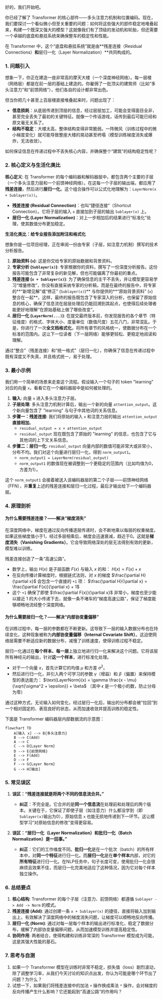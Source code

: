 好的，我们开始吧。

你已经了解了 Transformer 的核心部件——多头注意力机制和位置编码。现在，我们要探讨一个看似微小但至关重要的问题：如何将这些强大的部件稳定地堆叠起来，构建一个既深又强大的模型？这就像我们有了顶级的发动机和轮胎，但还需要一个卓越的底盘和悬挂系统来确保整车的稳定性和性能。

在 Transformer 中，这个“底盘和悬挂系统”就是由**残差连接（Residual Connections）**和**层归一化（Layer Normalization）**共同构成的。

### 1. 问题引入

想象一下，你正在建造一座非常高的摩天大楼（一个深度神经网络）。每一层楼（网络层）都是在前一层的基础上建造的。你雇佣了一批顶尖的建筑师（比如“多头注意力”和“前馈网络”），他们各自的设计都非常出色。

但当你把几十甚至上百层楼直接堆叠起来时，问题出现了：
*   **信息损耗**：从底层传递到顶层的信息，经过层层加工，可能会变得面目全非，甚至完全丢失了最初的关键特征。就像一个传话游戏，话传到最后可能已经和原文毫无关系了。
*   **结构不稳定**：大楼太高，整体结构变得非常脆弱。一阵微风（训练过程中的微小梯度变化）就可能导致整座大楼的晃动甚至坍塌（模型训练梯度消失或爆炸，无法收敛）。

如何保证信息在传递过程中不丢失核心内容，并确保整个“建筑”的结构稳定性呢？

### 2. 核心定义与生活化类比

**核心定义**:
在 Transformer 的每个编码器和解码器层中，都包含两个主要的子层（一个多头注意力层和一个前馈神经网络）。在这每一个子层的输出端，都应用了**残差连接**，然后进行**层归一化**。这个组合操作可以公式化地理解为：`LayerNorm(x + Sublayer(x))`。

*   **残差连接 (Residual Connection)**：也叫“捷径连接”（Shortcut Connection）。它将子层的输入 `x` 直接加到子层的输出 `Sublayer(x)` 上。
*   **层归一化 (Layer Normalization)**：对上一步相加后的结果进行“标准化”处理，使其数值分布更加稳定。

**生活化类比：给专业报告添加附注和格式化**

想象你是一位项目经理，正在审阅一份由专家（子层，如注意力机制）撰写的技术分析报告。

1.  **原始资料 (`x`)**: 这是你交给专家的原始数据和背景资料。
2.  **专家分析 (`Sublayer(x)`)**: 专家根据你的资料，撰写了一份深度分析报告。这份报告可能包含了非常复杂的新见解，但也可能偏离了你最初的重点。
3.  **残差连接 (`x + Sublayer(x)`)**: 为了确保信息的主干不丢失，并让模型更容易学习“增量修改”，你没有直接采纳专家的分析稿，而是在最终的报告中，将专家的**“新增见解”或“修正” (`Sublayer(x)`)** 与你提供的**“原始背景资料” (`x`) 整合在一起**。这样，最终的报告既包含了专家深入的分析，也保留了原始信息的核心，确保了信息流在层层处理后仍能回溯到其起点，也使得后续处理者能更好地理解“在原始基础上做了哪些改变”。
4.  **层归一化 (`LayerNorm(...)`)**: 在提交最终版本前，你发现报告的各个章节（特征维度）的格式、字体大小、度量单位（数值尺度）五花八门，非常混乱。于是，你进行了一次**全文档格式化**，将所有章节的风格统一，使数据分布在一个标准的范围内。这让下一位读者（下一层网络）能够更轻松、更稳定地阅读和理解。

通过“整合”（残差连接）和“统一格式”（层归一化），你确保了信息在传递过程中既有深度又不失真，并且格式统一，易于处理。

### 3. 最小示例

我们用一个简单的场景来走查这个流程。假设输入一个句子的 token "learning" 对应的向量 `x`，看看它在一个编码器层中是如何被处理的。

1.  **输入**: 向量 `x` 进入多头注意力子层。
2.  **子层处理**: 多头注意力机制计算后，输出一个新的向量 `attention_output`。这个新向量包含了 "learning" 与句子中其他词的关系信息。
3.  **步骤一：残差连接**: 我们将原始的输入 `x` 和注意力层的输出 `attention_output` **直接相加**。
    *   `residual_output = x + attention_output`
    *   `residual_output` 现在既包含了原始的 "learning" 的信息，也包含了它与其他词的上下文关系信息。
4.  **步骤二：层归一化**: `residual_output` 向量内部的数值可能非常大或非常小，分布不均。我们对这个向量进行层归一化，得到 `norm_output1`。
    *   `norm_output1 = LayerNorm(residual_output)`
    *   `norm_output1` 的数值现在被调整到一个更稳定的范围内（比如均值为0，方差为1）。

这个 `norm_output1` 会接着被送入该编码器层的第二个子层——前馈神经网络（FFN），并**重复**上述的残差连接和层归一化过程，最后才输出给下一个编码器层。

### 4. 原理剖析

#### 为什么需要残差连接？——解决“梯度消失”

在深度网络中，梯度在通过反向传播逐层传递时，会不断地乘以每层的权重梯度。如果这些梯度值小于1，经过多层相乘后，梯度会迅速衰减，趋近于0。这就是**梯度消失（Vanishing Gradients）**。它会导致网络深处的层无法得到有效的更新，模型难以训练。

残差连接创造了一条“高速公路”。

*   数学上，输出 $H(x)$ 是子层函数 $F(x)$ 与输入 $x$ 的和：
    $H(x) = F(x) + x$
*   在反向传播计算梯度时，根据链式法则，对 $x$ 的梯度 $\frac{\partial H}{\partial x}$ 会包含一个直接的 `+1` 项：
    $\frac{\partial H}{\partial x} = \frac{\partial F(x)}{\partial x} + 1$
*   这个 `+1` 确保了即使 $\frac{\partial F(x)}{\partial x}$ 非常小，梯度也至少能以接近 1 的大小传递下去，就像一条不堵车的“梯度高速公路”，保证了梯度能够顺畅地流经整个深度网络。

#### 为什么需要层归一化？——解决“内部协变量偏移”

在训练过程中，每一层的参数都在不断更新。这导致下一层的输入数据分布也在持续变化，这种现象被称为**内部协变量偏移（Internal Covariate Shift）**。这迫使网络层需要不断适应新的数据分布，减慢了训练速度，使得训练过程不稳定。

层归一化通过在**每个样本、每一层**上独立地进行归一化来解决这个问题。它将该层所有神经元的输出，针对**这一个样本**，进行标准化处理。

*   对于一个向量 $x$，首先计算它的均值 $\mu$ 和方差 $\sigma^2$。
*   然后进行归一化，并引入两个可学习的参数 $\gamma$（增益）和 $\beta$（偏置）来保持模型的表达能力：
    $\text{LayerNorm}(x) = \gamma \frac{x - \mu}{\sqrt{\sigma^2 + \epsilon}} + \beta$
    （其中 $\epsilon$ 是一个极小的数，防止分母为零）

通过这种方式，无论输入如何变化，经过层归一化后，输出的分布都会被“拉回”到一个相对固定的、表现良好的状态，从而加速收敛并提高训练的稳定性。

下面是 Transformer 编码器层内部数据流的示意图：

```mermaid
flowchart TD
    A[输入 x] --> B{多头注意力}
    B --> C(Add)
    A --> C
    C --> D{Layer Norm}
    D --> E{前馈网络}
    E --> F(Add)
    D --> F
    F --> G{Layer Norm}
    G --> H[输出]
```

### 5. 常见误区

1.  **误区：“残差连接就是将两个不同的信息流合并。”**
    *   **纠正**：不完全是。它合并的是**同一个信息流**在处理前和处理后的两个版本。关键在于，它保证了即使子层（如注意力）什么都没学到（即`Sublayer(x)`输出为0），原始信息 `x` 也能无损地传递到下一环节。这让模型学习“对原始信息的修改”变得更容易。

2.  **误区：“层归一化（Layer Normalization）和批归一化（Batch Normalization）是一回事。”**
    *   **纠正**：它们的工作维度不同。**批归一化**是在一个批次（batch）的所有样本中，对**同一个特征**进行归一化。而**层归一化**是在**单个样本**内部，对它的**所有特征**进行归一化。在NLP任务中，句子长度可变，使用批归一化会很麻烦且效果不佳，而层归一化完美地适应了这种情况，因为它对每个样本独立操作。

### 6. 总结要点

1.  **核心结构**: Transformer 的每个子层（注意力、前馈网络）都遵循 `Sublayer -> Add -> Norm` 的模式。
2.  **残差连接 (Add)**: 通过创建一条 `x + Sublayer(x)` 的捷径，直接将输入加到输出上，有效解决了深度网络中的梯度消失问题，让梯度可以顺畅地反向传播。
3.  **层归一化 (Norm)**: 通过对每一层每个样本的输出进行标准化，稳定了数据分布，缓解了内部协变量偏移问题，从而加速模型训练并提高稳定性。
4.  **协同作用**: 两者结合，使得构建和训练非常深的 Transformer 模型成为可能，这是其强大性能的基石。

### 7. 思考与自测

1.  如果一个 Transformer 模型在训练时非常不稳定，损失值（loss）剧烈波动，除了调整学习率，从我们今天讨论的知识点出发，你认为可能是哪个环节出了问题？为什么？
2.  试想一下，如果我们将残差连接中的加法 `+` 操作换成乘法 `*` 操作，会对梯度的反向传播产生什么影响？它还能起到“高速公路”的作用吗？
